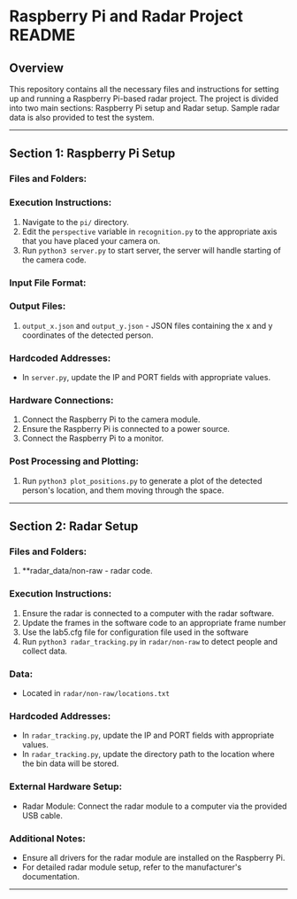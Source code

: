 # Raspberry Pi and Radar Project README

## Overview
This repository contains all the necessary files and instructions for setting up and running a Raspberry Pi-based radar project. The project is divided into two main sections: Raspberry Pi setup and Radar setup. Sample radar data is also provided to test the system.

---

## Section 1: Raspberry Pi Setup

### Files and Folders:


### Execution Instructions:
1. Navigate to the `pi/` directory.
2. Edit the `perspective` variable in `recognition.py` to the appropriate axis that you have placed your camera on.
3. Run `python3 server.py` to start server, the server will handle starting of the camera code.

### Input File Format:


### Output Files:
1. `output_x.json` and `output_y.json` - JSON files containing the x and y coordinates of the detected person.


### Hardcoded Addresses:
- In `server.py`, update the IP and PORT fields with appropriate values.

### Hardware Connections:
1. Connect the Raspberry Pi to the camera module.
2. Ensure the Raspberry Pi is connected to a power source.
3. Connect the Raspberry Pi to a monitor.

### Post Processing and Plotting:
1. Run `python3 plot_positions.py` to generate a plot of the detected person's location, and them moving through the space.

---

## Section 2: Radar Setup

### Files and Folders:
1. **radar_data/non-raw - radar code.


### Execution Instructions:
1. Ensure the radar is connected to a computer with the radar software.
2. Update the frames in the software code to an appropriate frame number
3. Use the lab5.cfg file for configuration file used in the software
4. Run `python3 radar_tracking.py` in `radar/non-raw` to detect people and collect data.

### Data:
- Located in `radar/non-raw/locations.txt`

### Hardcoded Addresses:
- In `radar_tracking.py`, update the IP and PORT fields with appropriate values.
- In `radar_tracking.py`, update the directory path to the location where the bin data will be stored.

### External Hardware Setup:
- Radar Module: Connect the radar module to a computer via the provided USB cable.

### Additional Notes:
- Ensure all drivers for the radar module are installed on the Raspberry Pi.
- For detailed radar module setup, refer to the manufacturer's documentation.

---

